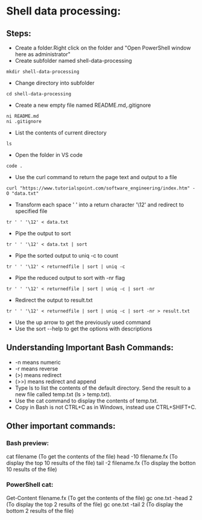 # Shell data processing:

## Steps:
- Create a folder.Right click on the folder and "Open PowerShell window here as administrator"
- Create subfolder named  shell-data-processing 
```
mkdir shell-data-processing
```
- Change directory into subfolder
```
cd shell-data-processing
```
- Create a new empty file named README.md,.gitignore
```
ni README.md
ni .gitignore
```
- List the contents of current directory
```
ls
```
- Open the folder in VS code 
```
code .
```
- Use the curl command to return the page text and output to a file

```
curl "https://www.tutorialspoint.com/software_engineering/index.htm" -O "data.txt"

```
- Transform each space ' ' into a return character '\12' and redirect to specified file
```
tr ' ' '\12' < data.txt

```
- Pipe the output to sort
```
tr ' ' '\12' < data.txt | sort
```
- Pipe the sorted output to uniq -c to count
```
tr ' ' '\12' < returnedfile | sort | uniq -c
```
- Pipe the reduced output to sort with -nr flag
```
tr ' ' '\12' < returnedfile | sort | uniq -c | sort -nr

```
- Redirect the output to result.txt
```
tr ' ' '\12' < returnedfile | sort | uniq -c | sort -nr > result.txt
```

- Use the up arrow to get the previously used command
- Use the sort --help to get the options with descriptions

## Understanding Important Bash Commands:
- -n means numeric
- -r means reverse
- (>) means redirect
- (>>) means redirect and append
- Type ls to list the contents of the default directory. Send the result to a new file called temp.txt (ls > temp.txt). 
- Use the cat command to display the contents of temp.txt. 
- Copy in Bash is not CTRL+C as in Windows, instead use CTRL+SHIFT+C.

## Other important commands:
### Bash preview:
cat filename (To get the contents of the file)
head -10 filename.fx (To display the top 10 results of the file)
tail -2 filename.fx (To display the botton 10 results of the file)
### PowerShell cat:
Get-Content filename.fx (To get the contents of the file)
gc one.txt -head 2 (To display the top 2 results of the file)
gc one.txt -tail 2 (To display the bottom 2 results of the file)


